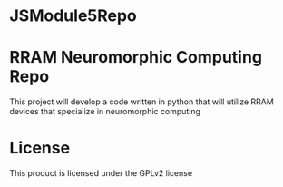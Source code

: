 # JSModule5Repo

# RRAM Neuromorphic Computing Repo
This project will develop a code written in python that will utilize RRAM devices that specialize in neuromorphic computing

# License
This product is licensed under the GPLv2 license 
